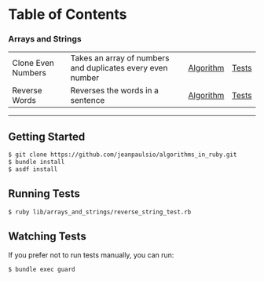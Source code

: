 # Table of Contents

### Arrays and Strings

<table>
  <tbody>
    <tr>
      <td>Clone Even Numbers</td>
      <td>Takes an array of numbers and duplicates every even number</td>
      <td><a href="./lib/arrays_and_strings/clone_even_numbers.rb">Algorithm</a></td>
      <td><a href="./lib/arrays_and_strings/clone_even_numbers_test.rb">Tests</a></td>
    </tr>
    <tr>
      <td>Reverse Words</td>
      <td>Reverses the words in a sentence</td>
      <td><a href="./lib/arrays_and_strings/reverse_words.rb">Algorithm</a></td>
      <td><a href="./lib/arrays_and_strings/reverse_words_test.rb">Tests</a></td>
    </tr>
  </tbody>
</table>

---

## Getting Started

```bash
$ git clone https://github.com/jeanpaulsio/algorithms_in_ruby.git
$ bundle install
$ asdf install
```

## Running Tests

```bash
$ ruby lib/arrays_and_strings/reverse_string_test.rb
```

## Watching Tests

If you prefer not to run tests manually, you can run:

```
$ bundle exec guard
```
